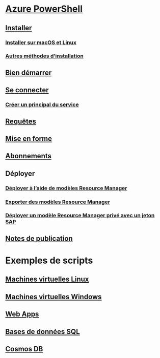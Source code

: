 # [Azure PowerShell](overview.md)

## [Installer](install-azurerm-ps.md)
### [Installer sur macOS et Linux](install-azurermps-maclinux.md)
### [Autres méthodes d’installation](other-install.md)

## [Bien démarrer](get-started-azureps.md)
## [Se connecter](authenticate-azureps.md)
### [Créer un principal du service](create-azure-service-principal-azureps.md)

## [Requêtes](queries-azureps.md)
## [Mise en forme](formatting-output.md)
## [Abonnements](manage-subscriptions-azureps.md)

## Déployer
### [Déployer à l’aide de modèles Resource Manager](https://docs.microsoft.com/azure/azure-resource-manager/resource-group-template-deploy)
### [Exporter des modèles Resource Manager](https://docs.microsoft.com/azure/azure-resource-manager/resource-manager-export-template-powershell)
### [Déployer un modèle Resource Manager privé avec un jeton SAP](https://docs.microsoft.com/azure/azure-resource-manager/resource-manager-powershell-sas-token)

## [Notes de publication](release-notes-azureps.md)

# Exemples de scripts
## [Machines virtuelles Linux](https://docs.microsoft.com/azure/virtual-machines/linux/powershell-samples?toc=%2fpowershell%2fmodule%2ftoc.json)
## [Machines virtuelles Windows](https://docs.microsoft.com/azure/virtual-machines/windows/powershell-samples?toc=%2fpowershell%2fmodule%2ftoc.json)
## [Web Apps](https://docs.microsoft.com/azure/app-service-web/app-service-powershell-samples?toc=%2fpowershell%2fmodule%2ftoc.json)
## [Bases de données SQL](https://docs.microsoft.com/azure/sql-database/sql-database-powershell-samples?toc=%2fpowershell%2fmodule%2ftoc.json)
## [Cosmos DB](https://docs.microsoft.com/azure/cosmos-db/powershell-samples?toc=%2fpowershell%2fmodules%2ftoc.json)
